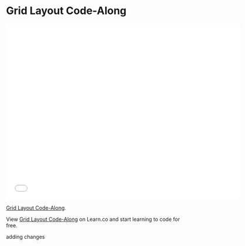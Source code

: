 # Grid Layout Code-Along

<iframe width="640" height="480" src="//www.youtube.com/embed/bxM1wr7y8tc?rel=0&modestbranding=1" frameborder="0" allowfullscreen></iframe>

<p><a href="httpcds://www.youtube.com/watch?v=bxM1wr7y8tc">Grid Layout Code-Along</a>.</p>

<p data-visibility='hidden'>View <a href='https://learn.co/lessons/layouts-grids-code-along' title='Grid Layout Code-Along'>Grid Layout Code-Along</a> on Learn.co and start learning to code for free.</p>


adding changes 
